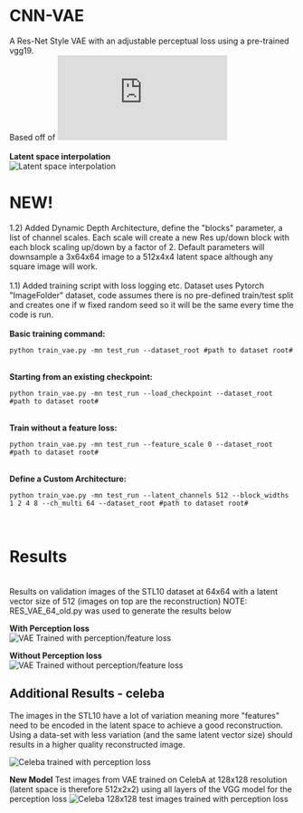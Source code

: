 
# CNN-VAE
A Res-Net Style VAE with an adjustable perceptual loss using a pre-trained vgg19. <br>
Based off of ![Deep Feature Consistent Variational Autoencoder](https://arxiv.org/pdf/1610.00291.pdf)
 <br>
<br>
<b> Latent space interpolation </b> <br>
![Latent space interpolation](https://github.com/LukeDitria/CNN-VAE/blob/master/Results/VAE.gif)
<br>
# NEW!
1.2) Added Dynamic Depth Architecture, define the "blocks" parameter, a list of channel scales. Each scale will create a new Res up/down block with each block scaling up/down by a factor of 2. 
Default parameters will downsample a 3x64x64 image to a 512x4x4 latent space although any square image will work.
<br>
<br>
1.1) Added training script with loss logging etc. Dataset uses Pytorch "ImageFolder" dataset, code assumes there is no pre-defined train/test split and creates
one if w fixed random seed so it will be the same every time the code is run.<br>
<br>
<b> Basic training command: </b>
```
python train_vae.py -mn test_run --dataset_root #path to dataset root#
```

<br>
<b> Starting from an existing checkpoint: </b><br>

```
python train_vae.py -mn test_run --load_checkpoint --dataset_root #path to dataset root#
```

<br>
<b> Train without a feature loss: </b><br>

```
python train_vae.py -mn test_run --feature_scale 0 --dataset_root #path to dataset root#
```

<br>
<b> Define a Custom Architecture: </b><br>

```
python train_vae.py -mn test_run --latent_channels 512 --block_widths 1 2 4 8 --ch_multi 64 --dataset_root #path to dataset root#
```

<br>

# Results

<br>
Results on validation images of the STL10 dataset at 64x64 with a latent vector size of 512 (images on top are the reconstruction)
NOTE: RES_VAE_64_old.py was used to generate the results below<br>

**With Perception loss**
<br>
![VAE Trained with perception/feature loss](https://github.com/LukeDitria/CNN-VAE/blob/master/Results/VAE_STL10_64.png)


**Without Perception loss**
<br>
![VAE Trained without perception/feature loss](https://github.com/LukeDitria/CNN-VAE/blob/master/Results/VAE_STL10_no_perception_64.png)

## Additional Results - celeba
The images in the STL10 have a lot of variation meaning more "features" need to be encoded in the latent space to achieve a good reconstruction. Using a data-set with less variation (and the same latent vector size) should results in a higher quality reconstructed image.

![Celeba trained with perception loss](https://github.com/LukeDitria/CNN-VAE/blob/master/Results/VAE_celeba_64.png)

**New Model** Test images from VAE trained on CelebA at 128x128 resolution (latent space is therefore 512x2x2) using all layers of the VGG model for the perception loss
![Celeba 128x128 test images trained with perception loss](https://github.com/LukeDitria/CNN-VAE/blob/master/Results/VAE_CelebA_all_Feat_new_model_128.png)


